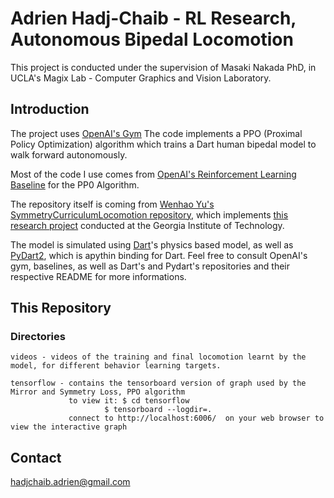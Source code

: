 # Adrien Hadj-Chaib  -  RL Research, Autonomous Bipedal Locomotion

This project is conducted under the supervision of Masaki Nakada PhD, in UCLA's Magix Lab - Computer Graphics and Vision Laboratory.

## Introduction 

The project uses [OpenAI's Gym](https://github.com/openai/gym)
The code implements a PPO (Proximal Policy Optimization) algorithm which trains a Dart human bipedal model to walk forward autonomously.  

Most of the code I use comes from [OpenAI's Reinforcement Learning Baseline](https://github.com/openai/baselines) for the PP0 Algorithm.

The repository itself is coming from [Wenhao Yu's SymmetryCurriculumLocomotion repository](https://github.com/VincentYu68/SymmetryCurriculumLocomotion/tree/master/dart-env), which implements [this research project](https://arxiv.org/pdf/1801.08093.pdf) conducted at the Georgia Institute of Technology.


The model is simulated using [Dart](http://dartsim.github.io/)'s physics based model, as well as [PyDart2](https://pydart2.readthedocs.io/en/latest/), which is apythin binding for Dart.
Feel free to consult OpenAI's gym, baselines, as well as Dart's and Pydart's repositories and their respective README for more informations.

## This Repository

### Directories

	videos - videos of the training and final locomotion learnt by the model, for different behavior learning targets.  

	tensorflow - contains the tensorboard version of graph used by the Mirror and Symmetry Loss, PPO algorithm
				 to view it: $ cd tensorflow
				 	     $ tensorboard --logdir=.
				 connect to http://localhost:6006/  on your web browser to view the interactive graph

## Contact 

hadjchaib.adrien@gmail.com